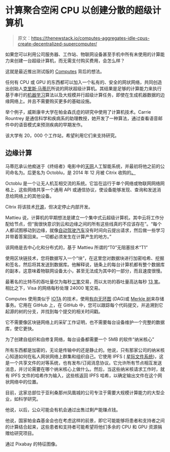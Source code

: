 # 计算聚合空闲 CPU 以创建分散的超级计算机

> 原文：<https://thenewstack.io/computes-aggregates-idle-cpus-create-decentralized-supercomputer/>

如果您可以利用公司服务器、工作站、物联网设备甚至手机中所有未使用的计算能力来创建一台超级计算机，而无需支付购买费用，会怎么样？

这就是最近推出测试版的 [Computes](http://computes.com/) 背后的想法。

任何有 CPU 或 GPU 的东西都可以加入一个私有的、安全的网状网络，共同创造出创始人[克里斯·马蒂厄](https://twitter.com/chrismatthieu?ref_src=twsrc%5Egoogle%7Ctwcamp%5Eserp%7Ctwgr%5Eauthor)所说的网状超级计算机。其结果是足够的计算能力来执行基于串行的[机器学习](/category/machine-learning/)算法以及大规模并行超级计算任务，即使在生成机器数据的边缘网络上。并且不需要购买更多的基础设施。

举个例子，威斯康辛大学在帕金森氏症的研究中使用了计算机技术。Carrie Rountrey 是通信科学和疾病系的助理教授，她开发了一种算法，通过查看语音邮件中的语音模式来预测疾病的早期发作。

该大学有 20，000 个工作站，希望利用它们来支持研究。

## 边缘计算

马蒂厄承认他痴迷于《终结者》电影中的[天网](https://thenewstack.io/building-the-real-skynet/)人工智能系统，并最初将他之前的公司命名为。后更名为 Octoblu，是 2014 年 12 月被 Citrix 收购的[。](https://thenewstack.io/citrix-acquires-octoblu-the-drone-networking-company-formerly-known-as-skynet/)

Octoblu 是一个让无人机互相交流的系统。它旨在运行于单个网络或物联网网络网格上，这些网络共享一个通用 API 或通信协议，使设备能够发现、查询和发送消息给网络上的其他设备。

Citrix 将该技术[开源](https://github.com/octoblu)，但决定停止内部开发。

Mattieu 说，计算机的早期想法是建立一个集中式云超级计算机，其中云将工作分配给节点，但“我很快意识到云和边缘之间的所有这些线真的不应该存在”。“每个人都试图移动到边缘，就像[自动驾驶汽车](https://www.youtube.com/watch?v=i-p42PImMto)没有时间向云提出请求，然后做一些学习并带着答案回来。一切都必须发生在计算产生的地方。”

该网络是去中心化和分布式的，基于 Mattieu 所谓的“T0”无阻塞技术“T1”

使用区块链技术，您将数据写入一个“块”，在这里您对数据块进行加密哈希、挖掘和签名，然后将其发送到数据库。他解释说，链条上的每台计算机都有整个数据库的副本，这意味着物联网设备太小，甚至无法成为其中的一部分，而且速度很慢。

最著名的比特币的吞吐量仅为每秒[三笔](https://hackernoon.com/beginners-guide-to-bitcoin-s-scalability-debate-66060f3799e5)交易，而以太坊的吞吐量高达每秒 [13 笔](https://medium.com/@FEhrsam/scaling-ethereum-to-billions-of-users-f37d9f487db1)。相比之下，Visa 的网络每秒处理 24000 笔交易。

Computes 使用类似于 [IOTA](https://iota.org/) 的技术，使用[有向无环图](http://ericsink.com/vcbe/html/directed_acyclic_graphs.html) (DAG)或 [Merkle 树](https://www.youtube.com/watch?v=lik9aaFIsl4)来存储事务。它用在 GitHub 上，在 GitHub 中，您可以跟踪每个代码提交，并追溯到它起源的树的分支，并找到每个提交的相关时间戳。

它不需要像区块链网络上的采矿工作证明，也不需要每台设备维护一个完整的数据库，使它更快。

为了创建自组织和自修复网络，每台设备都需要一个 5MB 的软件“纳米核心”

所有东西都是加密的，无论是传输中的还是静止的。他说，只有那家公司的纳米核心知道如何在私人网状网络上群集和组织自己。它使用 IPFS ( [星际文件系统](https://medium.com/@ConsenSys/an-introduction-to-ipfs-9bba4860abd0))，这是一个共享文件的对等系统，也有发布/订阅消息协议。它允许所有节点相互发送消息，并讨论需要在哪个纳米核心上做什么。然后，当这些纳米核请求工作时，就有 IPFS 文件的哈希作为输入，这些核返回 IPFS 哈希，以确定输出文件在这个网状网络中的位置。

目前，这家总部位于亚利桑那州凤凰城的公司专注于需要大规模计算能力的大型企业，如科学研究。

他说，以后，公众可能会有机会通过出售过剩产能赚点钱。

他说，国家帕金森基金会也在考虑这样的前景，即它可能能够将患者和支持者之间的计算结合起来，这些患者和支持者可能希望将他们多余的 CPU 和 GPU 资源捐赠给研究项目。

通过 Pixabay 的特征图像。

<svg xmlns:xlink="http://www.w3.org/1999/xlink" viewBox="0 0 68 31" version="1.1"><title>Group</title> <desc>Created with Sketch.</desc></svg>
